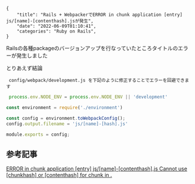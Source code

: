 ```metadata
{
    "title": "Rails + WebpackerでERROR in chunk application [entry] js/[name]-[contenthash].jsが発生",
    "date": "2022-06-09T01:10:41",
    "categories": "Ruby on Rails",
}
```

Railsの各種packageのバージョンアップを行なっていたところタイトルのエラーが発生しました

とりあえず結論

```
 config/webpack/development.js を下記のように修正することでエラーを回避できます
```

```typescript
 process.env.NODE_ENV = process.env.NODE_ENV || 'development'

const environment = require('./environment')

const config = environment.toWebpackConfig();
config.output.filename = 'js/[name]-[hash].js'

module.exports = config;
```

## 参考記事

[ERROR in chunk application [entry] js/[name]-[contenthash].js Cannot use [chunkhash] or [contenthash] for chunk in .](https://gorails.com/forum/error-in-chunk-application-entry-js-name-contenthash-js-cannot-use-chunkhash-or-contenthash-for-chunk-in)
